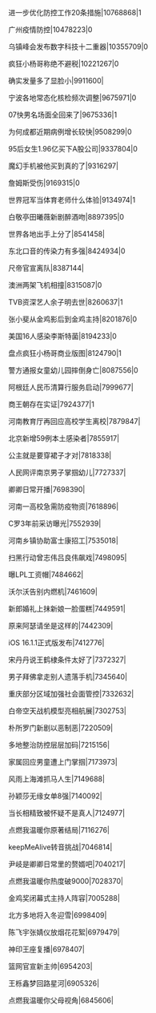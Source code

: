 进一步优化防控工作20条措施|10768868|1

广州疫情防控|10478223|0

乌镇峰会发布数字科技十二重器|10355709|0

疯狂小杨哥称绝不避税|10221267|0

确实发量多了显脸小|9911600|

宁波各地常态化核检频次调整|9675971|0

07快男名场面全回来了|9675336|1

为何成都近期病例增长较快|9508299|0

95后女生1.96亿买下A股公司|9337804|0

魔幻手机被他买到真的了|9316297|

詹姆斯受伤|9169315|0

世界冠军当体育老师什么体验|9134974|1

白敬亭田曦薇新剧醉酒吻|8897395|0

世界各地出手上分了|8541458|

东北口音的传染力有多强|8424934|0

尺帝官宣离队|8387144|

澳洲两架飞机相撞|8315087|0

TVB资深艺人余子明去世|8260637|1

张小斐从金鸡影后到金鸡主持|8201876|0

美国16人感染李斯特菌|8194233|0

盘点疯狂小杨哥商业版图|8124790|1

警方通报女童幼儿园摔倒身亡|8087556|0

阿根廷人民币清算行服务启动|7999677|

商王朝存在实证|7924377|1

河南教育厅再回应高校学生离校|7879847|

北京新增59例本土感染者|7855917|

公主就是要穿裙子才对|7818338|

人民网评南京男子掌掴幼儿|7727337|

卿卿日常开播|7698390|

河南一高校急需防疫物资|7618896|

C罗3年前采访曝光|7552939|

河南乡镇协助富士康招工|7535018|

扫黑行动曾志伟吕良伟飙戏|7498095|

曝LPL工资帽|7484662|

沃尔沃告别内燃机|7461609|

新郎婚礼上抹新娘一脸蛋糕|7449591|

原来阿瑟请坐是这样的|7442309|

iOS 16.1.1正式版发布|7412776|

宋丹丹说王鹤棣条件太好了|7372327|

男子拜佛拿走别人遗落手机|7345640|

重庆部分区域加强社会面管控|7332632|

白帝空天战机模型亮相航展|7302753|

朴所罗门新剧以恶制恶|7220509|

多地整治防控层层加码|7215156|

家属回应男童遭上门掌掴|7173973|

风雨上海滩抓马人生|7149688|

孙颖莎无缘女单8强|7140092|

当长相精致被怀疑不是真人|7124977|

点燃我温暖你原著结局|7116276|

keepMeAlive转音挑战|7046814|

尹岐是卿卿日常里的赘婿吧|7040217|

点燃我温暖你热度破9000|7028370|

金鸡奖闭幕式主持人阵容|7005288|

北方多地将入冬迎雪|6998409|

陈飞宇张婧仪放烟花花絮|6979479|

神印王座复播|6978407|

篮网官宣新主帅|6954203|

王栎鑫梦回路星河|6905326|

点燃我温暖你父母视角|6845606|

